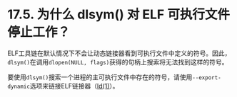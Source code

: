 # 17.5. 为什么 dlsym() 对 ELF 可执行文件停止工作？

ELF工具链在默认情况下不会让动态链接器看到可执行文件中定义的符号。因此，`dlsym()`在调用`dlopen(NULL, flags)`获得的句柄上搜索将无法找到这样的符号。

要使用`dlsym()`搜索一个进程的主可执行文件中存在的符号，请使用`--export-dynamic`选项来链接ELF链接器（[ld(1)](https://www.freebsd.org/cgi/man.cgi?query=ld&sektion=1&format=html)）。
